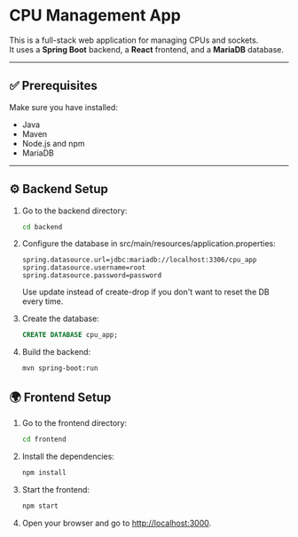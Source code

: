 # CPU Management App

This is a full-stack web application for managing CPUs and sockets.  
It uses a **Spring Boot** backend, a **React** frontend, and a **MariaDB** database.

---

## ✅ Prerequisites

Make sure you have installed:

- Java
- Maven
- Node.js and npm
- MariaDB

---

## ⚙️ Backend Setup

1. Go to the backend directory:

    ```bash
    cd backend
    ```
   
2. Configure the database in src/main/resources/application.properties:

    ```properties
    spring.datasource.url=jdbc:mariadb://localhost:3306/cpu_app
    spring.datasource.username=root
    spring.datasource.password=password
    ```
   Use update instead of create-drop if you don't want to reset the DB every time.
3. Create the database:

    ```sql
    CREATE DATABASE cpu_app;
    ```
4. Build the backend:

    ```bash
    mvn spring-boot:run
    ```
## 🌍 Frontend Setup
1. Go to the frontend directory:

    ```bash
    cd frontend
    ```
2. Install the dependencies:

    ```bash
    npm install
    ```
3. Start the frontend:

    ```bash
    npm start
    ```
4. Open your browser and go to [http://localhost:3000](http://localhost:3000).
